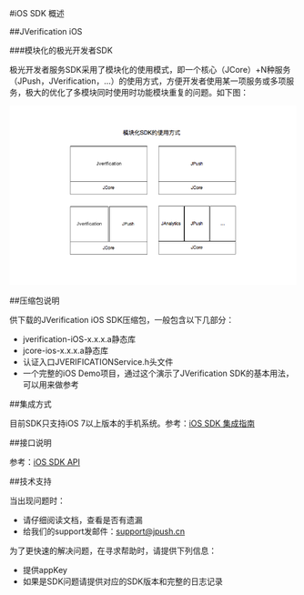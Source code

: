 #iOS SDK 概述

##JVerification iOS

###模块化的极光开发者SDK

极光开发者服务SDK采用了模块化的使用模式，即一个核心（JCore）+N种服务（JPush，JVerification，...）的使用方式，方便开发者使用某一项服务或多项服务，极大的优化了多模块同时使用时功能模块重复的问题。如下图：

![JVerification](../image/sdk_model.png)

##压缩包说明

供下载的JVerification iOS SDK压缩包，一般包含以下几部分：

* jverification-iOS-x.x.x.a静态库
* jcore-ios-x.x.x.a静态库
* 认证入口JVERIFICATIONService.h头文件
* 一个完整的iOS Demo项目，通过这个演示了JVerification SDK的基本用法，可以用来做参考

##集成方式

目前SDK只支持iOS 7以上版本的手机系统。参考：[iOS SDK 集成指南](../ios_guide)

##接口说明

参考：[iOS SDK API](../ios_api)

##技术支持

当出现问题时：

* 请仔细阅读文档，查看是否有遗漏
* 给我们的support发邮件：[support&#64;jpush.cn](mailto:support&#64;jpush.cn)

为了更快速的解决问题，在寻求帮助时，请提供下列信息：

* 提供appKey
* 如果是SDK问题请提供对应的SDK版本和完整的日志记录
